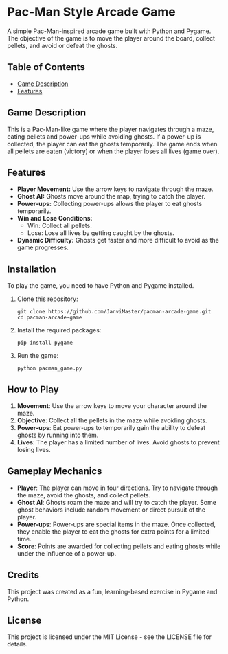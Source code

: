  <h1>Pac-Man Style Arcade Game</h1>
    <p>A simple Pac-Man-inspired arcade game built with Python and Pygame. The objective of the game is to move the player around the board, collect pellets, and avoid or defeat the ghosts.</p>
    <h2>Table of Contents</h2>
    <ul>
        <li><a href="#game-description">Game Description</a></li>
        <li><a href="#features">Features</a></li>
    </ul>
    <h2 id="game-description">Game Description</h2>
    <p>This is a Pac-Man-like game where the player navigates through a maze, eating pellets and power-ups while avoiding ghosts. If a power-up is collected, the player can eat the ghosts temporarily. The game ends when all pellets are eaten (victory) or when the player loses all lives (game over).</p>
    <h2 id="features">Features</h2>
    <ul>
        <li><strong>Player Movement:</strong> Use the arrow keys to navigate through the maze.</li>
        <li><strong>Ghost AI:</strong> Ghosts move around the map, trying to catch the player.</li>
        <li><strong>Power-ups:</strong> Collecting power-ups allows the player to eat ghosts temporarily.</li>
        <li><strong>Win and Lose Conditions:</strong>
            <ul>
                <li>Win: Collect all pellets.</li>
                <li>Lose: Lose all lives by getting caught by the ghosts.</li>
            </ul>
        </li>
        <li><strong>Dynamic Difficulty:</strong> Ghosts get faster and more difficult to avoid as the game progresses.</li>
    </ul>
    <h2 id="installation">Installation</h2>
    <p>To play the game, you need to have Python and Pygame installed.</p>
    <ol>
        <li>Clone this repository:
            <pre><code>git clone https://github.com/JanviMaster/pacman-arcade-game.git<br>cd pacman-arcade-game</code></pre>
        </li>
        <li>Install the required packages:
            <pre><code>pip install pygame</code></pre>
        </li>
        <li>Run the game:
            <pre><code>python pacman_game.py</code></pre>
        </li>
    </ol>
    <h2 id="how-to-play">How to Play</h2>
    <ol>
        <li><strong>Movement</strong>: Use the arrow keys to move your character around the maze.</li>
        <li><strong>Objective</strong>: Collect all the pellets in the maze while avoiding ghosts.</li>
        <li><strong>Power-ups</strong>: Eat power-ups to temporarily gain the ability to defeat ghosts by running into them.</li>
        <li><strong>Lives</strong>: The player has a limited number of lives. Avoid ghosts to prevent losing lives.</li>
    </ol>
    <h2 id="gameplay-mechanics">Gameplay Mechanics</h2>
    <ul>
        <li><strong>Player</strong>: The player can move in four directions. Try to navigate through the maze, avoid the ghosts, and collect pellets.</li>
        <li><strong>Ghost AI</strong>: Ghosts roam the maze and will try to catch the player. Some ghost behaviors include random movement or direct pursuit of the player.</li>
        <li><strong>Power-ups</strong>: Power-ups are special items in the maze. Once collected, they enable the player to eat the ghosts for extra points for a limited time.</li>
        <li><strong>Score</strong>: Points are awarded for collecting pellets and eating ghosts while under the influence of a power-up.</li>
    </ul>
    <h2 id="credits">Credits</h2>
    <p>This project was created as a fun, learning-based exercise in Pygame and Python.</p>
    <h2 id="license">License</h2>
    <p>This project is licensed under the MIT License - see the LICENSE file for details.</p>

